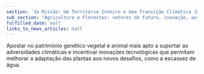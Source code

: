 ```yaml
---
section: '3a Missão: Um Território Inteiro e Uma Transição Climática Justa'
sub_section: "Agricultura e Florestas: setores de futuro, inovação, autonomia e investimento"
fulfilled_date: null
links_to_news_articles: null
---
```


Apostar no património genético vegetal e animal mais apto a suportar as adversidades climáticas e incentivar inovações tecnológicas que permitam melhorar a adaptação das plantas aos novos desafios, como a escassez de água.